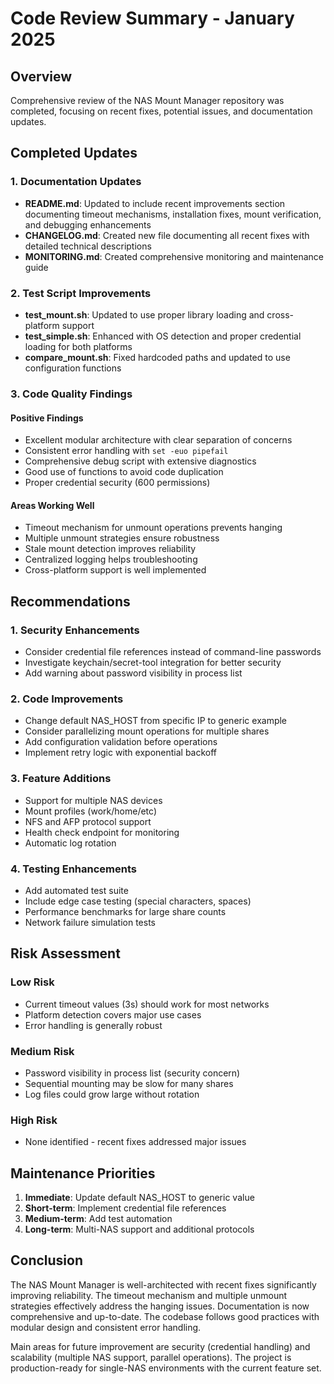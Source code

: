 # Code Review Summary - January 2025

## Overview
Comprehensive review of the NAS Mount Manager repository was completed, focusing on recent fixes, potential issues, and documentation updates.

## Completed Updates

### 1. Documentation Updates
- **README.md**: Updated to include recent improvements section documenting timeout mechanisms, installation fixes, mount verification, and debugging enhancements
- **CHANGELOG.md**: Created new file documenting all recent fixes with detailed technical descriptions
- **MONITORING.md**: Created comprehensive monitoring and maintenance guide

### 2. Test Script Improvements
- **test_mount.sh**: Updated to use proper library loading and cross-platform support
- **test_simple.sh**: Enhanced with OS detection and proper credential loading for both platforms
- **compare_mount.sh**: Fixed hardcoded paths and updated to use configuration functions

### 3. Code Quality Findings

#### Positive Findings
- Excellent modular architecture with clear separation of concerns
- Consistent error handling with `set -euo pipefail`
- Comprehensive debug script with extensive diagnostics
- Good use of functions to avoid code duplication
- Proper credential security (600 permissions)

#### Areas Working Well
- Timeout mechanism for unmount operations prevents hanging
- Multiple unmount strategies ensure robustness
- Stale mount detection improves reliability
- Centralized logging helps troubleshooting
- Cross-platform support is well implemented

## Recommendations

### 1. Security Enhancements
- Consider credential file references instead of command-line passwords
- Investigate keychain/secret-tool integration for better security
- Add warning about password visibility in process list

### 2. Code Improvements
- Change default NAS_HOST from specific IP to generic example
- Consider parallelizing mount operations for multiple shares
- Add configuration validation before operations
- Implement retry logic with exponential backoff

### 3. Feature Additions
- Support for multiple NAS devices
- Mount profiles (work/home/etc)
- NFS and AFP protocol support
- Health check endpoint for monitoring
- Automatic log rotation

### 4. Testing Enhancements
- Add automated test suite
- Include edge case testing (special characters, spaces)
- Performance benchmarks for large share counts
- Network failure simulation tests

## Risk Assessment

### Low Risk
- Current timeout values (3s) should work for most networks
- Platform detection covers major use cases
- Error handling is generally robust

### Medium Risk
- Password visibility in process list (security concern)
- Sequential mounting may be slow for many shares
- Log files could grow large without rotation

### High Risk
- None identified - recent fixes addressed major issues

## Maintenance Priorities

1. **Immediate**: Update default NAS_HOST to generic value
2. **Short-term**: Implement credential file references
3. **Medium-term**: Add test automation
4. **Long-term**: Multi-NAS support and additional protocols

## Conclusion

The NAS Mount Manager is well-architected with recent fixes significantly improving reliability. The timeout mechanism and multiple unmount strategies effectively address the hanging issues. Documentation is now comprehensive and up-to-date. The codebase follows good practices with modular design and consistent error handling.

Main areas for future improvement are security (credential handling) and scalability (multiple NAS support, parallel operations). The project is production-ready for single-NAS environments with the current feature set.